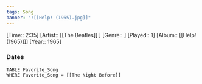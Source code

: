```yaml
---
tags: Song  
banner: "![[Help! (1965).jpg]]"
---
```

[Time:: 2:35]
[Artist:: [[The Beatles]] ]
[Genre:: ]
[Played:: 1]
[Album:: [[Help! (1965)]]]
[Year:: 1965]
### Dates
````dataview
TABLE Favorite_Song
WHERE Favorite_Song = [[The Night Before]]
````